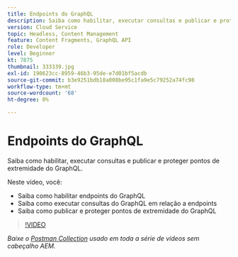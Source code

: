 ```yaml
---
title: Endpoints do GraphQL
description: Saiba como habilitar, executar consultas e publicar e proteger pontos de extremidade do GraphQL.
version: Cloud Service
topic: Headless, Content Management
feature: Content Fragments, GraphQL API
role: Developer
level: Beginner
kt: 7875
thumbnail: 333339.jpg
exl-id: 190623cc-8959-46b3-95de-e7d01bf5acdb
source-git-commit: b3e9251bdb18a008be95c1fa9e5c79252a74fc98
workflow-type: tm+mt
source-wordcount: '68'
ht-degree: 0%

---
```


# Endpoints do GraphQL

Saiba como habilitar, executar consultas e publicar e proteger pontos de extremidade do GraphQL.

Neste vídeo, você:

+ Saiba como habilitar endpoints do GraphQL
+ Saiba como executar consultas do GraphQL em relação a endpoints
+ Saiba como publicar e proteger pontos de extremidade do GraphQL

>[!VIDEO](https://video.tv.adobe.com/v/333339?quality=12&learn=on)

_Baixe o [Postman Collection](./assets/aem-headless-video-series.postman_collection.json) usado em toda a série de vídeos sem cabeçalho AEM._
